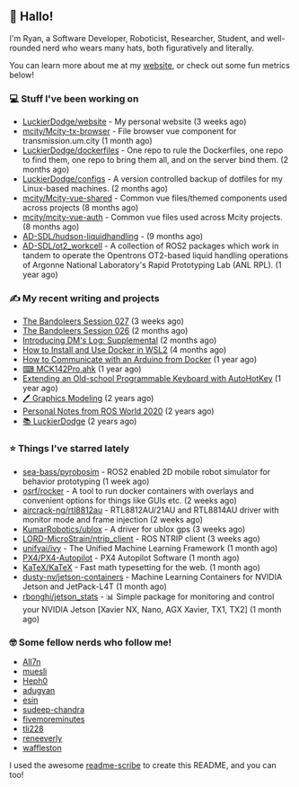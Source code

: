 ## 👋 Hallo!

I'm Ryan, a Software Developer, Roboticist, Researcher, Student, and well-rounded nerd who wears many hats, both figuratively and literally.

You can learn more about me at my [website](https://ryandlewis.dev), or check out some fun metrics below!

### 💻 Stuff I've been working on

- [LuckierDodge/website](https://github.com/LuckierDodge/website) - My personal website (3 weeks ago)
- [mcity/Mcity-tx-browser](https://github.com/mcity/Mcity-tx-browser) - File browser vue component for transmission.um.city (1 month ago)
- [LuckierDodge/dockerfiles](https://github.com/LuckierDodge/dockerfiles) - One repo to rule the Dockerfiles, one repo to find them, one repo to bring them all, and on the server bind them. (2 months ago)
- [LuckierDodge/configs](https://github.com/LuckierDodge/configs) - A version controlled backup of dotfiles for my Linux-based machines. (2 months ago)
- [mcity/Mcity-vue-shared](https://github.com/mcity/Mcity-vue-shared) - Common vue files/themed components used across projects (8 months ago)
- [mcity/mcity-vue-auth](https://github.com/mcity/mcity-vue-auth) - Common vue files used across Mcity projects. (8 months ago)
- [AD-SDL/hudson-liquidhandling](https://github.com/AD-SDL/hudson-liquidhandling) -  (9 months ago)
- [AD-SDL/ot2_workcell](https://github.com/AD-SDL/ot2_workcell) - A collection of ROS2 packages which work in tandem to operate the Opentrons OT2-based liquid handling operations of Argonne National Laboratory&#39;s Rapid Prototyping Lab (ANL RPL). (1 year ago)

### ✍ My recent writing and projects

- [The Bandoleers Session 027](https://ryandlewis.dev/posts/ttrpg/thebandoleers027/) (3 weeks ago)
- [The Bandoleers Session 026](https://ryandlewis.dev/posts/ttrpg/thebandoleers026/) (2 months ago)
- [Introducing DM&#39;s Log: Supplemental](https://ryandlewis.dev/posts/ttrpg/introducingdmslog/) (2 months ago)
- [How to Install and Use Docker in WSL2](https://ryandlewis.dev/posts/howtowsldocker/) (4 months ago)
- [How to Communicate with an Arduino from Docker](https://ryandlewis.dev/posts/howtoarduinodocker/) (1 year ago)
- [⌨ MCK142Pro.ahk](https://ryandlewis.dev/projects/mck142pro/) (1 year ago)
- [Extending an Old-school Programmable Keyboard with AutoHotKey](https://ryandlewis.dev/posts/mck142pro/) (1 year ago)
- [🖊 Graphics Modeling](https://ryandlewis.dev/projects/graphics/) (2 years ago)
- [Personal Notes from ROS World 2020](https://ryandlewis.dev/posts/rosworld2020/) (2 years ago)
- [📚 LuckierDodge](https://ryandlewis.dev/projects/README/) (2 years ago)

### ⭐ Things I've starred lately

- [sea-bass/pyrobosim](https://github.com/sea-bass/pyrobosim) - ROS2 enabled 2D mobile robot simulator for behavior prototyping (1 week ago)
- [osrf/rocker](https://github.com/osrf/rocker) - A tool to run docker containers with overlays and convenient options for things like GUIs etc. (2 weeks ago)
- [aircrack-ng/rtl8812au](https://github.com/aircrack-ng/rtl8812au) - RTL8812AU/21AU and RTL8814AU driver with monitor mode and frame injection (2 weeks ago)
- [KumarRobotics/ublox](https://github.com/KumarRobotics/ublox) - A driver for ublox gps (3 weeks ago)
- [LORD-MicroStrain/ntrip_client](https://github.com/LORD-MicroStrain/ntrip_client) - ROS NTRIP client (3 weeks ago)
- [unifyai/ivy](https://github.com/unifyai/ivy) - The Unified Machine Learning Framework (1 month ago)
- [PX4/PX4-Autopilot](https://github.com/PX4/PX4-Autopilot) - PX4 Autopilot Software (1 month ago)
- [KaTeX/KaTeX](https://github.com/KaTeX/KaTeX) - Fast math typesetting for the web. (1 month ago)
- [dusty-nv/jetson-containers](https://github.com/dusty-nv/jetson-containers) - Machine Learning Containers for NVIDIA Jetson and JetPack-L4T (1 month ago)
- [rbonghi/jetson_stats](https://github.com/rbonghi/jetson_stats) - 📊 Simple package for monitoring and control your NVIDIA Jetson [Xavier NX, Nano, AGX Xavier, TX1, TX2] (1 month ago)

### 🤓 Some fellow nerds who follow me!

- [All7n](https://github.com/All7n)
- [muesli](https://github.com/muesli)
- [Heph0](https://github.com/Heph0)
- [adugyan](https://github.com/adugyan)
- [esin](https://github.com/esin)
- [sudeep-chandra](https://github.com/sudeep-chandra)
- [fivemoreminutes](https://github.com/fivemoreminutes)
- [tli228](https://github.com/tli228)
- [reneeverly](https://github.com/reneeverly)
- [waffleston](https://github.com/waffleston)

I used the awesome [readme-scribe](https://github.com/muesli/readme-scribe) to create this README, and you can too!
